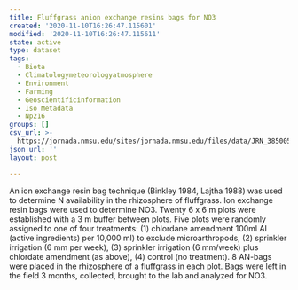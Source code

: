 ```yaml
---
title: Fluffgrass anion exchange resins bags for NO3
created: '2020-11-10T16:26:47.115601'
modified: '2020-11-10T16:26:47.115611'
state: active
type: dataset
tags:
  - Biota
  - Climatologymeteorologyatmosphere
  - Environment
  - Farming
  - Geoscientificinformation
  - Iso Metadata
  - Np216
groups: []
csv_url: >-
  https://jornada.nmsu.edu/sites/jornada.nmsu.edu/files/data/JRN_385005_fluffgrass_anion_exchange_NO3_data.csv
json_url: ''
layout: post

---
```

<p>An ion exchange resin bag technique (Binkley 1984, Lajtha 1988) was used to determine N availability in the rhizosphere of fluffgrass. Ion exchange resin bags were used to determine NO3. Twenty 6 x 6 m plots were established with a 3 m buffer between plots. Five plots were randomly assigned to one of four treatments: (1) chlordane amendment 100ml AI (active ingredients) per 10,000 ml) to exclude microarthropods, (2) sprinkler irrigation (6 mm per week), (3) sprinkler irrigation (6 mm/week) plus chlordate amendment (as above), (4) control (no treatment). 8 AN-bags were placed in the rhizosphere of a fluffgrass in each plot. Bags were left in the field 3 months, collected, brought to the lab and analyzed for NO3.</p>

